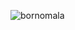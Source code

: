 ![bornomala](https://github.com/BornomalaSoftware/.github/assets/62181222/8908dfc5-8b56-418c-8dcb-0272377503fe)
